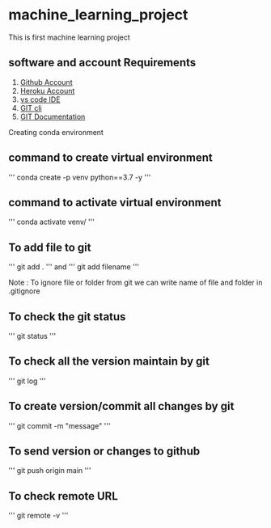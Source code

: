# machine_learning_project
This is first machine learning project 
## software  and account Requirements

1. [Github Account](https://github.com/)
2. [Heroku Account](https://signup.heroku.com/)
3. [vs code IDE](https://code.visualstudio.com/download)
4. [GIT cli](https://git-scm.com/downloads)
5. [GIT Documentation](https://git-scm.com/doc)

Creating conda environment
## command to create virtual environment 
'''
conda create -p venv python==3.7 -y
'''
## command to activate virtual environment 
'''
conda activate venv/
'''

## To add file to git 
'''
git add .
''' 
and
''' 
git add filename
'''

Note : To ignore file or folder from git we can write name of file and folder in .gitignore

## To check the git status 
'''
git status 
'''
## To check all the version maintain by git 
'''
git log 
'''
## To create version/commit all changes by git
'''
git commit -m "message" 
'''
## To send version or changes to github 
'''
git push origin main 
'''
## To check remote URL 
'''
git remote -v
'''
